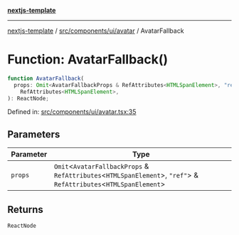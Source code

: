 [**nextjs-template**](README.md)

---

[nextjs-template](README.md) / [src/components/ui/avatar](src.components.ui.avatar.md) / AvatarFallback

# Function: AvatarFallback()

```ts
function AvatarFallback(
  props: Omit<AvatarFallbackProps & RefAttributes<HTMLSpanElement>, "ref"> &
    RefAttributes<HTMLSpanElement>,
): ReactNode;
```

Defined in: [src/components/ui/avatar.tsx:35](https://github.com/Its-Satyajit/nextjs-template/blob/c8d81b09293d759cbf04e9bc7e542cc7d90740e6/src/components/ui/avatar.tsx#L35)

## Parameters

| Parameter | Type                                                                                                                   |
| --------- | ---------------------------------------------------------------------------------------------------------------------- |
| `props`   | `Omit`\<`AvatarFallbackProps` & `RefAttributes`\<`HTMLSpanElement`\>, `"ref"`\> & `RefAttributes`\<`HTMLSpanElement`\> |

## Returns

`ReactNode`
